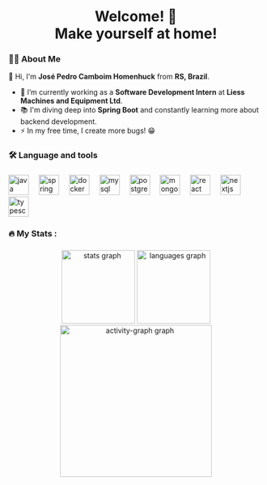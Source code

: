 


<h1 align="center">Welcome! 👋<br>Make yourself at home!</h1>

###

<h3 align="left">👩‍💻  About Me</h3>

<p align="left">👋 Hi, I'm <b>José Pedro Camboim Homenhuck</b> from <b>RS, Brazil</b>.</p>

 - 🔭 I’m currently working as a **Software Development Intern** at **Liess Machines and Equipment Ltd**.
 - 📚 I'm diving deep into **Spring Boot** and constantly learning more about backend development.
 - ⚡ In my free time, I create more bugs! 😁

###

<h3 align="left">🛠 Language and tools</h3>

###

<div align="left">
  <img src="https://cdn.jsdelivr.net/gh/devicons/devicon/icons/java/java-original.svg" height="40" alt="java logo"  />
  <img width="12" />
  <img src="https://cdn.jsdelivr.net/gh/devicons/devicon/icons/spring/spring-original.svg" height="40" alt="spring logo"  />
  <img width="12" />
  <img src="https://cdn.jsdelivr.net/gh/devicons/devicon/icons/docker/docker-original.svg" height="40" alt="docker logo"  />
  <img width="12" />
  <img src="https://cdn.jsdelivr.net/gh/devicons/devicon/icons/mysql/mysql-original.svg" height="40" alt="mysql logo"  />
  <img width="12" />
  <img src="https://cdn.jsdelivr.net/gh/devicons/devicon/icons/postgresql/postgresql-original.svg" height="40" alt="postgresql logo"  />
  <img width="12" />
  <img src="https://cdn.jsdelivr.net/gh/devicons/devicon/icons/mongodb/mongodb-original.svg" height="40" alt="mongodb logo"  />
  <img width="12" />
  <img src="https://cdn.jsdelivr.net/gh/devicons/devicon/icons/react/react-original.svg" height="40" alt="react logo"  />
  <img width="12" />
  <img src="https://cdn.jsdelivr.net/gh/devicons/devicon/icons/nextjs/nextjs-original.svg" height="40" alt="nextjs logo"  />
  <img width="12" />
  <img src="https://cdn.jsdelivr.net/gh/devicons/devicon/icons/typescript/typescript-original.svg" height="40" alt="typescript logo"  />
</div>

###

<h3 align="left">🔥   My Stats :</h3>

###

<div align="center">
  <img src="https://github-readme-stats.vercel.app/api?username=josepch1&hide_title=true&hide_rank=false&show_icons=true&include_all_commits=true&count_private=true&disable_animations=false&theme=nord&locale=en&hide_border=true&order=1" height="145" alt="stats graph"  />
  <img src="https://github-readme-stats.vercel.app/api/top-langs?username=josepch1&locale=en&hide_title=true&layout=compact&card_width=320&langs_count=4&theme=nord&hide_border=true&order=2" height="145" alt="languages graph"  />
  <img src="https://github-readme-activity-graph.vercel.app/graph?username=josepch1&radius=16&theme=nord&area=true&order=5&hide_border=true&hide_title=true" height="300" alt="activity-graph graph"  />
</div>

###
